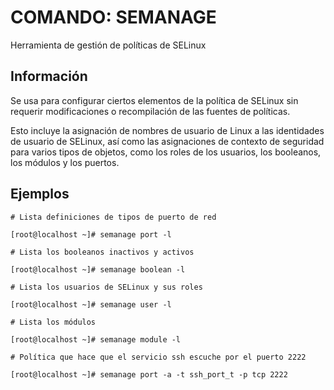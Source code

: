 # COMANDO: SEMANAGE

Herramienta de gestión de políticas de SELinux

## Información

Se usa para configurar ciertos elementos de la política de SELinux sin requerir modificaciones o recompilación de las fuentes de políticas.

Esto incluye la asignación de nombres de usuario de Linux a las identidades de usuario de SELinux, así como las asignaciones de contexto de seguridad para varios tipos de objetos, como los roles de los usuarios, los booleanos, los módulos y los puertos.
 

## Ejemplos

```
# Lista definiciones de tipos de puerto de red

[root@localhost ~]# semanage port -l 

# Lista los booleanos inactivos y activos

[root@localhost ~]# semanage boolean -l

# Lista los usuarios de SELinux y sus roles

[root@localhost ~]# semanage user -l

# Lista los módulos

[root@localhost ~]# semanage module -l

# Política que hace que el servicio ssh escuche por el puerto 2222

[root@localhost ~]# semanage port -a -t ssh_port_t -p tcp 2222 

```
